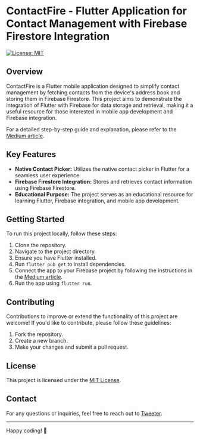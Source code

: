# ContactFire - Flutter Application for Contact Management with Firebase Firestore Integration

[![License: MIT](https://img.shields.io/badge/License-MIT-yellow.svg)](https://opensource.org/licenses/MIT)

## Overview

ContactFire is a Flutter mobile application designed to simplify contact management by fetching contacts from the device's address book and storing them in Firebase Firestore. This project aims to demonstrate the integration of Flutter with Firebase for data storage and retrieval, making it a useful resource for those interested in mobile app development and Firebase integration.

For a detailed step-by-step guide and explanation, please refer to the [Medium article](https://medium.com/@pro.vaidya4413/flutter-futter-native-contact-picker-with-firebase-firestore-851f1de945f0).

## Key Features

- **Native Contact Picker:** Utilizes the native contact picker in Flutter for a seamless user experience.
- **Firebase Firestore Integration:** Stores and retrieves contact information using Firebase Firestore.
- **Educational Purpose:** The project serves as an educational resource for learning Flutter, Firebase integration, and mobile app development.

## Getting Started

To run this project locally, follow these steps:

1. Clone the repository.
2. Navigate to the project directory.
3. Ensure you have Flutter installed.
4. Run `flutter pub get` to install dependencies.
5. Connect the app to your Firebase project by following the instructions in the [Medium article](https://medium.com/@pro.vaidya4413/flutter-futter-native-contact-picker-with-firebase-firestore-851f1de945f0).
6. Run the app using `flutter run`.

## Contributing

Contributions to improve or extend the functionality of this project are welcome! If you'd like to contribute, please follow these guidelines:

1. Fork the repository.
2. Create a new branch.
3. Make your changes and submit a pull request.

## License

This project is licensed under the [MIT License](https://opensource.org/licenses/MIT).

## Contact

For any questions or inquiries, feel free to reach out to [Tweeter](https://twitter.com/Vaidya404).

---

Happy coding! 🚀
